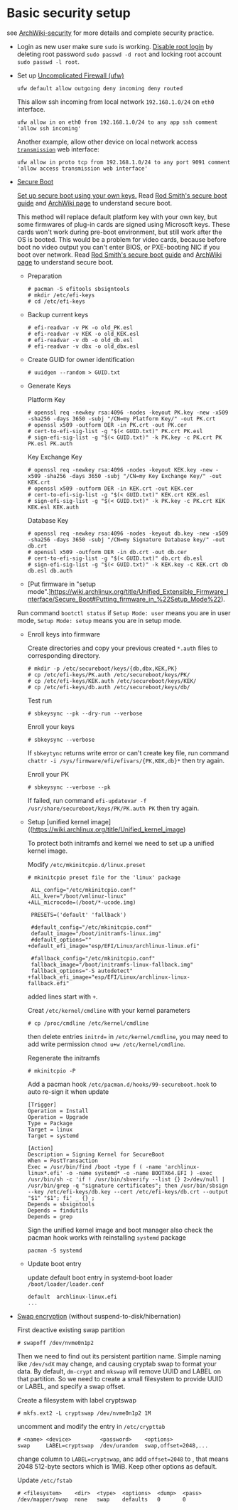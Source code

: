 # Basic security setup

see [ArchWiki-security](https://wiki.archlinux.org/title/Security) for more details and complete security practice.

- Login as new user make sure `sudo` is working.
  [Disable root login](https://wiki.archlinux.org/title/Sudo#Disable_root_login) 
  by deleting root password `sudo passwd -d root` and 
  locking root account `sudo passwd -l root`.

- Set up [Uncomplicated Firewall (ufw)](https://wiki.archlinux.org/title/Uncomplicated_Firewall)
  ```
  ufw default allow outgoing deny incoming deny routed
  ```
  This allow ssh incoming from local network `192.168.1.0/24` on `eth0` interface.
  ```
  ufw allow in on eth0 from 192.168.1.0/24 to any app ssh comment 'allow ssh incoming'
  ```
  Another example, allow other device on local network access [`transmission`](https://wiki.archlinux.org/title/Transmission) web interface:
  ```
  ufw allow in proto tcp from 192.168.1.0/24 to any port 9091 comment 'allow access transmission web interface'
  ```

- [Secure Boot](https://wiki.archlinux.org/title/Unified_Extensible_Firmware_Interface/Secure_Boot#Signing_EFI_binaries)

  [Set up secure boot using your own keys.](https://wiki.archlinux.org/title/Unified_Extensible_Firmware_Interface/Secure_Boot#Using_your_own_keys) 
  Read [Rod Smith's secure boot guide](https://www.rodsbooks.com/efi-bootloaders/controlling-sb.html) and [ArchWiki page](https://wiki.archlinux.org/title/Unified_Extensible_Firmware_Interface/Secure_Boot) to understand secure boot.
  
  This method will replace default platform key with your own key,
  but some firmwares of plug-in cards are signed using Microsoft keys.
  These cards won't work during pre-boot environment,
  but still work after the OS is booted.
  This would be a problem for video cards, because before boot no video output you can't enter BIOS, 
  or PXE-booting NIC if you boot over network.
  Read [Rod Smith's secure boot guide](https://www.rodsbooks.com/efi-bootloaders/controlling-sb.html) and [ArchWiki page](https://wiki.archlinux.org/title/Unified_Extensible_Firmware_Interface/Secure_Boot) to understand secure boot.
  
  - Preparation
  
    ```
    # pacman -S efitools sbsigntools
    # mkdir /etc/efi-keys
    # cd /etc/efi-keys
    ```
  - Backup current keys

    ```
    # efi-readvar -v PK -o old_PK.esl
    # efi-readvar -v KEK -o old_KEK.esl
    # efi-readvar -v db -o old_db.esl
    # efi-readvar -v dbx -o old_dbx.esl
    ```
  - Create GUID for owner identification

    ```
    # uuidgen --random > GUID.txt
    ```
    
  - Generate Keys 
    
    Platform Key
    ```
    # openssl req -newkey rsa:4096 -nodes -keyout PK.key -new -x509 -sha256 -days 3650 -subj "/CN=my Platform Key/" -out PK.crt
    # openssl x509 -outform DER -in PK.crt -out PK.cer
    # cert-to-efi-sig-list -g "$(< GUID.txt)" PK.crt PK.esl
    # sign-efi-sig-list -g "$(< GUID.txt)" -k PK.key -c PK.crt PK PK.esl PK.auth
    ```
    Key Exchange Key
    ```
    # openssl req -newkey rsa:4096 -nodes -keyout KEK.key -new -x509 -sha256 -days 3650 -subj "/CN=my Key Exchange Key/" -out KEK.crt
    # openssl x509 -outform DER -in KEK.crt -out KEK.cer
    # cert-to-efi-sig-list -g "$(< GUID.txt)" KEK.crt KEK.esl
    # sign-efi-sig-list -g "$(< GUID.txt)" -k PK.key -c PK.crt KEK KEK.esl KEK.auth
    ```
    Database Key
    ```
    # openssl req -newkey rsa:4096 -nodes -keyout db.key -new -x509 -sha256 -days 3650 -subj "/CN=my Signature Database key/" -out db.crt
    # openssl x509 -outform DER -in db.crt -out db.cer
    # cert-to-efi-sig-list -g "$(< GUID.txt)" db.crt db.esl
    # sign-efi-sig-list -g "$(< GUID.txt)" -k KEK.key -c KEK.crt db db.esl db.auth
    ```
  
  - [Put firmware in "setup mode".]https://wiki.archlinux.org/title/Unified_Extensible_Firmware_Interface/Secure_Boot#Putting_firmware_in_%22Setup_Mode%22).
  
  Run command `bootctl status` if `Setup Mode: user` means you are in user mode, `Setup Mode: setup` means you are in setup mode.
  
  - Enroll keys into firmware

    Create directories and copy your previous created `*.auth` files to corresponding directory.
    ```
    # mkdir -p /etc/secureboot/keys/{db,dbx,KEK,PK}
    # cp /etc/efi-keys/PK.auth /etc/secureboot/keys/PK/
    # cp /etc/efi-keys/KEK.auth /etc/secureboot/keys/KEK/
    # cp /etc/efi-keys/db.auth /etc/secureboot/keys/db/
    ```
    Test run
    ```
    # sbkeysync --pk --dry-run --verbose
    ```
    Enroll your keys
    ```
    # sbkeysync --verbose
    ```
    If `sbkeytync` returns write error or can't create key file, run  command `chattr -i /sys/firmware/efi/efivars/{PK,KEK,db}*` then try again.
    
    Enroll your PK
    ```
    # sbkeysync --verbose --pk
    ```
    If failed, run command `efi-updatevar -f /usr/share/secureboot/keys/PK/PK.auth PK` then try again.
  
  - Setup [unified kernel image]((https://wiki.archlinux.org/title/Unified_kernel_image)
  
    To protect both initramfs and kernel we need to set up a unified kernel image.
  
    Modify `/etc/mkinitcpio.d/linux.preset`
    ```
    # mkinitcpio preset file for the 'linux' package

     ALL_config="/etc/mkinitcpio.conf"
     ALL_kver="/boot/vmlinuz-linux"
    +ALL_microcode=(/boot/*-ucode.img)

     PRESETS=('default' 'fallback')

     #default_config="/etc/mkinitcpio.conf"
     default_image="/boot/initramfs-linux.img"
     #default_options=""
    +default_efi_image="esp/EFI/Linux/archlinux-linux.efi"

     #fallback_config="/etc/mkinitcpio.conf"
     fallback_image="/boot/initramfs-linux-fallback.img"
     fallback_options="-S autodetect"
    +fallback_efi_image="esp/EFI/Linux/archlinux-linux-fallback.efi"
    ```
    added lines start with `+`.
  
    Creat `/etc/kernel/cmdline` with your kernel parameters
    ```
    # cp /proc/cmdline /etc/kernel/cmdline
    ```
    then delete entries `initrd=` in `/etc/kernel/cmdline`, you may need to add write permission `chmod u+w /etc/kernel/cmdline`.
    
    Regenerate the initramfs
    ```
    # mkinitcpio -P
    ```
    Add a pacman hook `/etc/pacman.d/hooks/99-secureboot.hook` to auto re-sign it when update
    ```
    [Trigger]
    Operation = Install
    Operation = Upgrade
    Type = Package
    Target = linux
    Target = systemd

    [Action]
    Description = Signing Kernel for SecureBoot
    When = PostTransaction
    Exec = /usr/bin/find /boot -type f ( -name 'archlinux-linux*.efi' -o -name systemd* -o -name BOOTX64.EFI ) -exec /usr/bin/sh -c 'if ! /usr/bin/sbverify --list {} 2>/dev/null | /usr/bin/grep -q "signature certificates"; then /usr/bin/sbsign --key /etc/efi-keys/db.key --cert /etc/efi-keys/db.crt --output "$1" "$1"; fi' _ {} ;
    Depends = sbsigntools
    Depends = findutils
    Depends = grep
    ```
    
    Sign the unified kernel image and boot manager also check the pacman hook works with reinstalling `systemd` package
    ```
    pacman -S systemd
    ```

  - Update boot entry
   
    update default boot entry in systemd-boot loader `/boot/loader/loader.conf`
    ```
    default  archlinux-linux.efi
    ...
    ```
 
- [Swap encryption](https://wiki.archlinux.org/title/Dm-crypt/Swap_encryption) (without suspend-to-disk/hibernation)
  
  First deactive existing swap partition
  ```
  # swapoff /dev/nvme0n1p2
  ```
  Then we need to find out its persistent partition name.
  Simple naming like `/dev/sdX` may change, and causing cryptab swap to format your data.
  By default, `dm-crypt` and `mkswap` will remove UUID and LABEL on that partition.
  So we need to create a small filesystem to provide UUID or LABEL,
  and specify a swap offset.
  
  Create a filesystem with label cryptswap
  ```
  # mkfs.ext2 -L cryptswap /dev/nvme0n1p2 1M
  ```
  uncomment and modify the entry in `/etc/crypttab`
  ```
  # <name> <device>         <password>    <options>
  swap     LABEL=cryptswap  /dev/urandom  swap,offset=2048,...
  ```
  change <device> column to `LABEL=cryptswap`, anc add `offset=2048` to <options>, that means 2048 512-byte sectors which is 1MiB. Keep other options as default.
  
  Update `/etc/fstab`
  ```
  # <filesystem>    <dir>  <type>  <options>  <dump>  <pass>
  /dev/mapper/swap  none   swap    defaults   0       0
  ```
